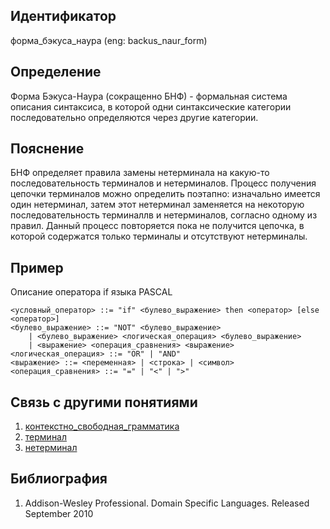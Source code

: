 ## Идентификатор

форма_бэкуса_наура (eng: backus_naur_form)

## Определение

Форма Бэкуса-Наура (сокращенно БНФ) - формальная система описания синтаксиса, в которой одни синтаксические категории последовательно определяются через другие категории.

## Пояснение

БНФ определяет правила замены нетерминала на какую-то последовательность терминалов и нетерминалов. Процесс получения цепочки терминалов можно определить поэтапно: изначально имеется один нетерминал, затем этот нетерминал заменяется на некоторую последовательность терминаллв и нетерминалов, согласно одному из правил. Данный процесс повторяется пока не получится цепочка, в которой содержатся только терминалы и отсутствуют нетерминалы.

## Пример

Описание оператора if языка PASCAL 
~~~
<условный_оператор> ::= "if" <булево_выражение> then <оператор> [else <оператор>]
<булево_выражение> ::= "NOT" <булево_выражение>
    | <булево_выражение> <логическая_операция> <булево_выражение>
    | <выражение> <операция_сравнения> <выражение>
<логическая_операция> ::= "OR" | "AND"
<выражение> ::= <переменная> | <строка> | <символ>
<операция_сравнения> ::= "=" | "<" | ">"
~~~

## Связь с другими понятиями

1. [контекстно_свободная_грамматика](context_free_grammar.md)
2. [терминал](terminal.md)
3. [нетерминал](nonterminal.md)

## Библиография

1. Addison-Wesley Professional. Domain Specific Languages. Released September 2010